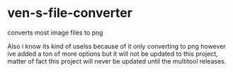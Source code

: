 # ven-s-file-converter
converts most image files to png

Also i know its kind of uselss because of it only converting to png however ive added a ton of more options but it will not be updated to this project, matter of fact this project will never be updated until the multitool releases.
